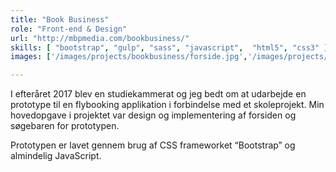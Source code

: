 ```yaml
---
title: "Book Business"
role: "Front-end & Design"
url: "http://mbpmedia.com/bookbusiness/"
skills: [ "bootstrap", "gulp", "sass", "javascript",  "html5", "css3" ]
images: ['/images/projects/bookbusiness/forside.jpg','/images/projects/bookbusiness/search.jpg']

---
```


I efteråret 2017 blev en studiekammerat og jeg bedt om at udarbejde en prototype til en flybooking applikation i forbindelse med et skoleprojekt. Min hovedopgave i projektet var design og implementering af forsiden og søgebaren for prototypen.

Prototypen er lavet gennem brug af CSS frameworket “Bootstrap” og almindelig JavaScript.
